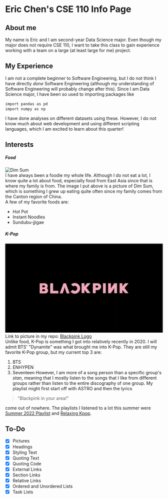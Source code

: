 # Eric Chen's CSE 110 Info Page
## **About me**
My name is Eric and I am second-year Data Science major. Even though my major does not require CSE 110, I want to take this class to gain experience working with a team on a large (at least large for me) project. 
## **My Experience**
I am not a complete beginner to Software Engineering, but I do not think I have directly *done* Software Engineering (although my understanding of Software Engineering will probably change after this). Since I am Data Science major, I have been so used to importing packages like
```
import pandas as pd
import numpy as np
```
I have done analyses on different datasets using these. However, I do not know much about web development and using different scripting languages, which I am excited to learn about this quarter!
## **Interests**
##### ***Food***
![Dim Sum](https://radiomilwaukee-wordpress-uploads.s3.amazonaws.com/wp-content/uploads/2017/01/27085257/dimsum.jpg) \
I have always been a foodie my whole life. Although I do not eat a lot, I know quite a lot about food, especially food from East Asia since that is where my family is from. The image I put above is a picture of Dim Sum, which is something I grew up eating quite often since my family comes from the Canton region of China. \
A few of my favorite foods are: 
- Hot Pot
- Instant Noodles
- Sundubu-jjigae
##### ***K-Pop***
![Blackpink Logo](\Blackpink%20Logo.jpg)\
Link to picture in my repo: [Blackpink Logo](https://github.com/eyc004/CSE-110/blob/add-favorite-language/Blackpink%20Logo.jpg)\
Unlike food, K-Pop is something I got into relatively recently in 2020. I will admit BTS' "Dynamite" was what brought me into K-Pop. They are still my favorite K-Pop group, but my current top 3 are:
1. BTS
2. ENHYPEN
3. Seventeen
However, I am more of a song person than a specific group's *stan*, meaning that I mostly listen to the songs that I like from different groups rather than listen to the entire discography of one group. My playlist might first start off with ASTRO and then the lyrics
> "Blackpink in your area!"

come out of nowhere. The playlists I listened to a lot this summer were [Summer 2022 Playlist](https://www.youtube.com/watch?v=cdCp2i7_0Cc) and [Relaxing Kpop](https://www.youtube.com/watch?v=3E0bOI-ecXY). 


## **To-Do** ##
- [x] Pictures
- [x] Headings
- [x] Styling Text
- [x] Quoting Text
- [x] Quoting Code
- [x] External Links
- [x] Section Links
- [x] Relative Links
- [x] Ordered and Unordered Lists
- [x] Task Lists